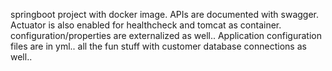 springboot project with docker image.
APIs are documented with swagger.
Actuator is also enabled for healthcheck and tomcat as container.
configuration/properties are externalized as well..
Application configuration files are in yml.. all the fun stuff with customer database connections as well..
